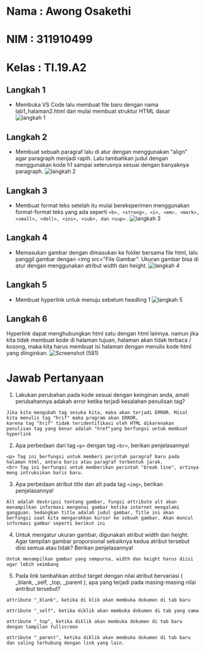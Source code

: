 # Nama  : Awong Osakethi
# NIM   : 311910499
# Kelas : TI.19.A2



## Langkah 1
- Membuka VS Code lalu membuat file baru dengan nama lab1_halaman2.html dan mulai membuat struktur HTML dasar
![langkah 1](https://user-images.githubusercontent.com/56240483/112746014-8f025480-8fd6-11eb-92d1-6ae4fa66c2e9.png)

## Langkah 2
- Membuat sebuah paragraf lalu di atur dengan menggunakan “align” agar paragraph menjadi rapih. Lalu tambahkan judul dengan menggunakan kode h1 sampai seterusnya sesuai dengan banyaknya paragraph.
![langkah 2](https://user-images.githubusercontent.com/56240483/112746007-86aa1980-8fd6-11eb-8e09-a00fc14e80aa.png)

## Langkah 3
- Membuat format teks setelah itu mulai bereksperimen menggunakan format-format teks yang ada seperti ``<b>, <strong>, <i>, <em>, <mark>, <small>, <dell>, <ins>, <sub>, dan <sup>.``
![langkah 3](https://user-images.githubusercontent.com/56240483/112746009-8873dd00-8fd6-11eb-88f1-0dfd2633127e.png)
  
## Langkah 4
- Memasukan gambar dengan dimasukan ke folder bersama file html, lalu panggil gambar dengan <img src="File Gambar". Ukuran gambar bisa di atur dengan menggunakan atribut width dan height.
![langkah 4](https://user-images.githubusercontent.com/56240483/112746010-89a50a00-8fd6-11eb-9935-302d6ae7141d.png)

## Langkah 5
- Membuat hyperlink untuk menuju sebelum headling 1
![langkah 5](https://user-images.githubusercontent.com/56240483/112746012-8c9ffa80-8fd6-11eb-9e03-f92595865ddf.png)

## Langkah 6
Hyperlink dapat menghubungkan html satu dengan html lainnya. namun jika kita tidak membuat kode di halaman tujuan, halaman akan tidak terbaca / kosong, maka kita harus membuat isi halaman dengan menulis kode html yang diinginkan.
![Screenshot (581)](https://user-images.githubusercontent.com/56240483/112790389-6f783400-9089-11eb-800c-9ef0d992cd28.png)

# Jawab Pertanyaan
1. Lakukan perubahan pada kode sesuai dengan keinginan anda, amati perubahannya adakah error ketika terjadi kesalahan penulisan tag? 
```
Jika kita mengubah tag sesuka kita, maka akan terjadi ERROR. Misal kita menulis tag "hrif" maka program akan ERROR, 
karena tag "hrif" tidak teridentifikasi oleh HTML dikarenakan penulisan tag yang benar adalah "href"yang berfungsi untuk membuat hyperlink
```
2. Apa perbedaan dari tag ``<p>`` dengan tag ``<br>``, berikan penjelasannya! 
```
<p> Tag ini berfungsi untuk memberi perintah paragraf baru pada halaman html, antara baris atau paragraf terbentuk jarak.
<br> Tag ini berfungsi untuk memberikan perintah "break line", artinya meng intruksikan baris baru.
```
3. Apa perbedaan atribut title dan alt pada tag ``<img>``, berikan penjelasannya! 
```
Alt adalah deskripsi tentang gambar, fungsi attribute alt akan menampilkan informasi mengenai gambar ketika internet mengalami gangguan. Sedangkan title adalah judul gambar, Title ini akan berfungsi saat kita mengarahkan kursor ke sebuah gambar. Akan muncul informasi gambar seperti berikut ini
```
4. Untuk mengatur ukuran gambar, digunakan atribut width dan height. Agar tampilan gambar proporsional sebaiknya kedua atribut tersebut diisi semua atau tidak? Berikan penjelasannya!
```
Untuk menampilkan gambar yang sempurna, width dan height harus diisi agar lebih seimbang
```
5. Pada link tambahkan atribut target dengan nilai atribut bervariasi ( _blank, _self, _top, _parent ), apa yang terjadi pada masing-masing nilai antribut tersebut?
```
attribute "_blank", ketika di klik akan membuka dokumen di tab baru

attribute "_self", ketika diklik akan membuka dokumen di tab yang sama

attribute "_top", ketika diklik akan membuka dokumen di tab baru dengan tampilan fullscreen

attribute "_parent", ketika diklik akan membuka dokumen di tab baru dan saling terhubung dengan link yang lain.
```
